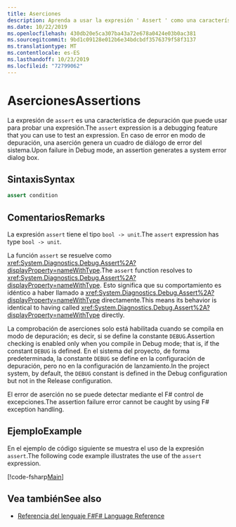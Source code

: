 ```yaml
---
title: Aserciones
description: Aprenda a usar la expresión ' Assert ' como una característica de depuración para probar expresiones F# en el lenguaje de programación.
ms.date: 10/22/2019
ms.openlocfilehash: 430db20e5ca307ba43a72e678a0424e03b0ac381
ms.sourcegitcommit: 9bd1c09128e012b6e34bdcbdf3576379f58f3137
ms.translationtype: MT
ms.contentlocale: es-ES
ms.lasthandoff: 10/23/2019
ms.locfileid: "72799062"
---
```

# <a name="assertions"></a><span data-ttu-id="e4ca0-103">Aserciones</span><span class="sxs-lookup"><span data-stu-id="e4ca0-103">Assertions</span></span>

<span data-ttu-id="e4ca0-104">La expresión de `assert` es una característica de depuración que puede usar para probar una expresión.</span><span class="sxs-lookup"><span data-stu-id="e4ca0-104">The `assert` expression is a debugging feature that you can use to test an expression.</span></span> <span data-ttu-id="e4ca0-105">En caso de error en modo de depuración, una aserción genera un cuadro de diálogo de error del sistema.</span><span class="sxs-lookup"><span data-stu-id="e4ca0-105">Upon failure in Debug mode, an assertion generates a system error dialog box.</span></span>

## <a name="syntax"></a><span data-ttu-id="e4ca0-106">Sintaxis</span><span class="sxs-lookup"><span data-stu-id="e4ca0-106">Syntax</span></span>

```fsharp
assert condition
```

## <a name="remarks"></a><span data-ttu-id="e4ca0-107">Comentarios</span><span class="sxs-lookup"><span data-stu-id="e4ca0-107">Remarks</span></span>

<span data-ttu-id="e4ca0-108">La expresión `assert` tiene el tipo `bool -> unit`.</span><span class="sxs-lookup"><span data-stu-id="e4ca0-108">The `assert` expression has type `bool -> unit`.</span></span>

<span data-ttu-id="e4ca0-109">La función `assert` se resuelve como <xref:System.Diagnostics.Debug.Assert%2A?displayProperty=nameWithType>.</span><span class="sxs-lookup"><span data-stu-id="e4ca0-109">The `assert` function resolves to <xref:System.Diagnostics.Debug.Assert%2A?displayProperty=nameWithType>.</span></span> <span data-ttu-id="e4ca0-110">Esto significa que su comportamiento es idéntico a haber llamado a <xref:System.Diagnostics.Debug.Assert%2A?displayProperty=nameWithType> directamente.</span><span class="sxs-lookup"><span data-stu-id="e4ca0-110">This means its behavior is identical to having called <xref:System.Diagnostics.Debug.Assert%2A?displayProperty=nameWithType> directly.</span></span>

<span data-ttu-id="e4ca0-111">La comprobación de aserciones solo está habilitada cuando se compila en modo de depuración; es decir, si se define la constante `DEBUG`.</span><span class="sxs-lookup"><span data-stu-id="e4ca0-111">Assertion checking is enabled only when you compile in Debug mode; that is, if the constant `DEBUG` is defined.</span></span> <span data-ttu-id="e4ca0-112">En el sistema del proyecto, de forma predeterminada, la constante `DEBUG` se define en la configuración de depuración, pero no en la configuración de lanzamiento.</span><span class="sxs-lookup"><span data-stu-id="e4ca0-112">In the project system, by default, the `DEBUG` constant is defined in the Debug configuration but not in the Release configuration.</span></span>

<span data-ttu-id="e4ca0-113">El error de aserción no se puede detectar mediante el F# control de excepciones.</span><span class="sxs-lookup"><span data-stu-id="e4ca0-113">The assertion failure error cannot be caught by using F# exception handling.</span></span>

## <a name="example"></a><span data-ttu-id="e4ca0-114">Ejemplo</span><span class="sxs-lookup"><span data-stu-id="e4ca0-114">Example</span></span>

<span data-ttu-id="e4ca0-115">En el ejemplo de código siguiente se muestra el uso de la expresión `assert`.</span><span class="sxs-lookup"><span data-stu-id="e4ca0-115">The following code example illustrates the use of the `assert` expression.</span></span>

[!code-fsharp[Main](~/samples/snippets/fsharp/lang-ref-2/snippet5401.fs)]

## <a name="see-also"></a><span data-ttu-id="e4ca0-116">Vea también</span><span class="sxs-lookup"><span data-stu-id="e4ca0-116">See also</span></span>

- [<span data-ttu-id="e4ca0-117">Referencia del lenguaje F#</span><span class="sxs-lookup"><span data-stu-id="e4ca0-117">F# Language Reference</span></span>](index.md)
